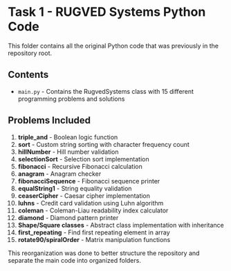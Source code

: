 # Task 1 - RUGVED Systems Python Code

This folder contains all the original Python code that was previously in the repository root.

## Contents

- `main.py` - Contains the RugvedSystems class with 15 different programming problems and solutions

## Problems Included

1. **triple_and** - Boolean logic function
2. **sort** - Custom string sorting with character frequency count
3. **hillNumber** - Hill number validation
4. **selectionSort** - Selection sort implementation
5. **fibonacci** - Recursive Fibonacci calculation
6. **anagram** - Anagram checker
7. **fibonacciSequence** - Fibonacci sequence printer
8. **equalString1** - String equality validation
9. **ceaserCipher** - Caesar cipher implementation
10. **luhns** - Credit card validation using Luhn algorithm
11. **coleman** - Coleman-Liau readability index calculator
12. **diamond** - Diamond pattern printer
13. **Shape/Square classes** - Abstract class implementation with inheritance
14. **first_repeating** - Find first repeating element in array
15. **rotate90/spiralOrder** - Matrix manipulation functions

This reorganization was done to better structure the repository and separate the main code into organized folders.
